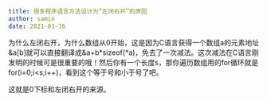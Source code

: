 ```yaml
title: 很多程序语言方法设计为“左闭右开”的原因
author: samin
date: 2021-01-16
```

为什么左闭右开，为什么数组从0开始，这是因为C语言获得一个数组a的元素地址&a[b]就可以直接翻译成&a+b*sizeof(*a)，免去了一次减法。这次减法在C语言刚发明的时候可是很重要的哦！然后你有一个长度s，那你遍历数组用的for循环就是for(i=0;i<s;i++)，看到这个等于号和小于号了吧。

这就是0下标和左闭右开的来源。